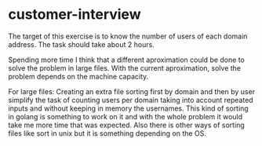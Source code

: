 # customer-interview
The target of this exercise is to know the number of users of each domain address.
The task should take about 2 hours.

Spending more time I think that a different aproximation could be done to solve the problem in large files. With the current aproximation, solve the problem depends on the machine capacity.

For large files:
Creating an extra file sorting first by domain and then by user simplify the task of counting users per domain taking into account repeated inputs and without keeping in memory the usernames.
This kind of sorting in golang is something to work on it and with the whole problem it would take me more time that was expected.
Also there is other ways of sorting files like sort in unix but it is something depending on the OS.
